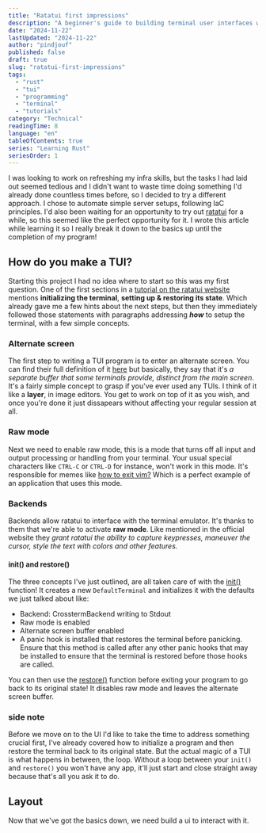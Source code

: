 ```yaml
---
title: "Ratatui first impressions"
description: "A beginner's guide to building terminal user interfaces with Ratatui in Rust, covering core concepts and implementation details."
date: "2024-11-22"
lastUpdated: "2024-11-22"
author: "pindjouf"
published: false
draft: true
slug: "ratatui-first-impressions"
tags:
  - "rust"
  - "tui"
  - "programming"
  - "terminal"
  - "tutorials"
category: "Technical"
readingTime: 8
language: "en"
tableOfContents: true
series: "Learning Rust"
seriesOrder: 1
---
```


I was looking to work on refreshing my infra skills, but the tasks I had laid out seemed tedious and I didn't want to waste time doing something I'd already done countless times before, so I decided to try a different approach. I chose to automate simple server setups, following IaC principles. I'd also been waiting for an opportunity to try out [ratatui](https://ratatui.rs/) for a while, so this seemed like the perfect opportunity for it. I wrote this article while learning it so I really break it down to the basics up until the completion of my program!

## How do you make a TUI?

Starting this project I had no idea where to start so this was my first question. One of the first sections in a [tutorial on the ratatui website](https://ratatui.rs/tutorials/hello-world) mentions **initializing the terminal**, **setting up & restoring its state**. Which already gave me a few hints about the next steps, but then they immediately followed those statements with paragraphs addressing ***how*** to setup the terminal, with a few simple concepts.

### Alternate screen

The first step to writing a TUI program is to enter an alternate screen. You can find their full definition of it [here](https://ratatui.rs/concepts/backends/alternate-screen/) but basically, they say that it's *a separate buffer that some terminals provide, distinct from the main screen*. It's a fairly simple concept to grasp if you've ever used any TUIs. I think of it like a **layer**, in image editors. You get to work on top of it as you wish, and once you're done it just dissapears without affecting your regular session at all.

### Raw mode

Next we need to enable raw mode, this is a mode that turns off all input and output processing or handling from your terminal. Your usual special characters like `CTRL-C` or `CTRL-D` for instance, won't work in this mode. It's responsible for memes like [how to exit vim?](https://stackoverflow.blog/2017/05/23/stack-overflow-helping-one-million-developers-exit-vim/) Which is a perfect example of an application that uses this mode.

### Backends

Backends allow ratatui to interface with the terminal emulator. It's thanks to them that we're able to activate **raw mode**. Like mentioned in the official website they *grant ratatui the ability to capture keypresses, maneuver the cursor, style the text with colors and other features.*

#### init() and restore()

The three concepts I've just outlined, are all taken care of with the [init()](https://docs.rs/ratatui/latest/ratatui/fn.init.html) function! It creates a new `DefaultTerminal` and initializes it with the defaults we just talked about like:

- Backend: CrosstermBackend writing to Stdout
- Raw mode is enabled
- Alternate screen buffer enabled
- A panic hook is installed that restores the terminal before panicking. Ensure that this method is called after any other panic hooks that may be installed to ensure that the terminal is restored before those hooks are called.

You can then use the [restore()](https://docs.rs/ratatui/latest/ratatui/fn.restore.html) function before exiting your program to go back to its original state! It disables raw mode and leaves the alternate screen buffer.

### side note

Before we move on to the UI I'd like to take the time to address something crucial first, I've already covered how to initialize a program and then restore the terminal back to its original state. But the actual magic of a TUI is what happens in between, the loop. Without a loop between your `init()` and `restore()` you won't have any app, it'll just start and close straight away because that's all you ask it to do.

## Layout

Now that we've got the basics down, we need build a ui to interact with it.


